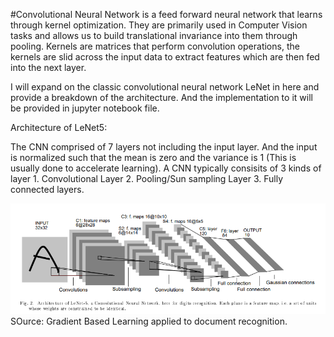 #Convolutional Neural Network is a feed forward neural network that learns through kernel optimization. They are primarily used in Computer Vision tasks and allows us 
to build translational invariance into them through pooling.
Kernels are matrices that perform convolution operations, the kernels are slid across the input data to extract features which are then fed into the next layer.

I will expand on the classic convolutional neural network LeNet in here and provide a breakdown of the architecture. And the implementation to it will be
provided in jupyter notebook file.

Architecture of LeNet5:

The CNN comprised of 7 layers not including the input layer. And the input is normalized such that the mean is zero and the variance is 1 (This is usually done to 
accelerate learning). A CNN typically consisits of 3 kinds of layer 1. Convolutional Layer 2. Pooling/Sun sampling Layer 3. Fully connected layers.

![LeNet-5 Architecture](./Screenshot%202025-05-03%20191016.png)
SOurce: Gradient Based Learning applied to document recognition.









